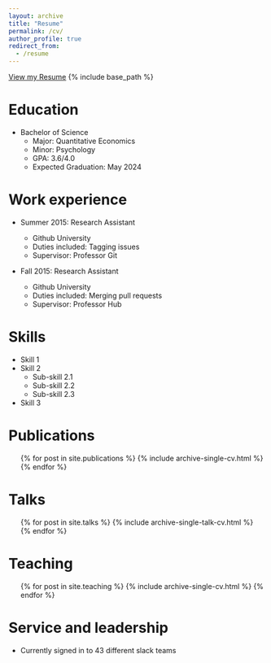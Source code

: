 ```yaml
---
layout: archive
title: "Resume"
permalink: /cv/
author_profile: true
redirect_from:
  - /resume
---
```


[View my Resume](http://phuongnguyendinh.github.io/files/resume.pdf)
{% include base_path %}


Education
======
* Bachelor of Science
  * Major: Quantitative Economics
  * Minor: Psychology
  * GPA: 3.6/4.0
  * Expected Graduation: May 2024

Work experience
======
* Summer 2015: Research Assistant
  * Github University
  * Duties included: Tagging issues
  * Supervisor: Professor Git

* Fall 2015: Research Assistant
  * Github University
  * Duties included: Merging pull requests
  * Supervisor: Professor Hub
  
Skills
======
* Skill 1
* Skill 2
  * Sub-skill 2.1
  * Sub-skill 2.2
  * Sub-skill 2.3
* Skill 3

Publications
======
  <ul>{% for post in site.publications %}
    {% include archive-single-cv.html %}
  {% endfor %}</ul>
  
Talks
======
  <ul>{% for post in site.talks %}
    {% include archive-single-talk-cv.html %}
  {% endfor %}</ul>
  
Teaching
======
  <ul>{% for post in site.teaching %}
    {% include archive-single-cv.html %}
  {% endfor %}</ul>
  
Service and leadership
======
* Currently signed in to 43 different slack teams
